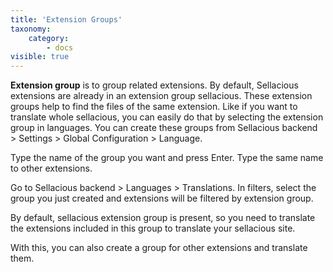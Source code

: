 ```yaml
---
title: 'Extension Groups'
taxonomy:
    category:
        - docs
visible: true
---
```


**Extension group** is to group related extensions. By default, Sellacious extensions are already in an extension group sellacious. These extension groups help to find the files of the same extension. Like if you want to translate whole sellacious, you can easily do that by selecting the extension group in languages. You can create these groups from Sellacious backend > Settings > Global Configuration > Language.

Type the name of the group you want and press Enter. Type the same name to other extensions.

Go to Sellacious backend > Languages > Translations. In filters, select the group you just created and extensions will be filtered by extension group.

By default, sellacious extension group is present, so you need to translate the extensions included in this group to translate your sellacious site.

With this, you can also create a group for other extensions and translate them.